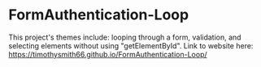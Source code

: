 # FormAuthentication-Loop
This project's themes include: looping through a form, validation, and selecting elements without using "getElementById".
Link to website here:
https://timothysmith66.github.io/FormAuthentication-Loop/
